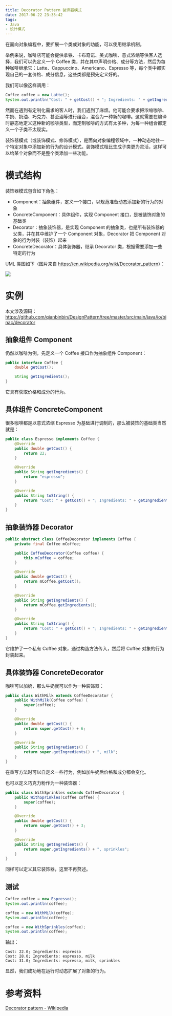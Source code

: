 ```yaml
---
title: Decorator Pattern 装饰器模式
date: 2017-06-22 23:35:42
tags:
- Java
- 设计模式
---
```


在面向对象编程中，要扩展一个类或对象的功能，可以使用继承机制。

举例来说，咖啡店可能会提供拿铁、卡布奇诺、美式咖啡、意式浓缩等供客人选择，我们可以先定义一个 Coffee 类，并在其中声明价格、成分等方法，然后为每种咖啡继承它：Latte、Cappuccino、Americano、Espresso 等，每个类中都实现自己的一套价格、成分信息，这些类都是预先定义好的。

我们可以像这样调用：

```java
Coffee coffee = new Latte();
System.out.println("Cost: " + getCost() + "; Ingredients: " + getIngredients());
```

然而在遇到有定制化需求的客人时，我们遇到了麻烦。他可能会要求把浓缩咖啡、牛奶、奶油、巧克力、甚至酒等进行组合，混合为一种新的咖啡。这就需要在编译时静态地定义这种新的咖啡类型，而定制咖啡的方式有太多种，为每一种组合都定义一个子类不太现实。

装饰器模式（或装饰模式、修饰模式），是面向对象编程领域中，一种动态地往一个特定对象中添加新的行为的设计模式。装饰模式相比生成子类更为灵活，这样可以给某个对象而不是整个类添加一些功能。

<!-- more -->

# 模式结构

装饰器模式包含如下角色：

- Component：抽象组件，定义一个接口，以规范准备动态添加新的行为的对象
- ConcreteComponent：具体组件，实现 Component 接口，是被装饰对象的基础类
- Decorator：抽象装饰器，是实现 Component 的抽象类，也是所有装饰器的父类，并在其中维护了一个 Component 对象，Decorator 把 Component 对象的行为封装（装饰）起来
- ConcreteDecorator：具体装饰器，继承 Decorator 类，根据需要添加一些特定的行为

UML 类图如下（图片来自 <https://en.wikipedia.org/wiki/Decorator_pattern>）：

![](https://upload.wikimedia.org/wikipedia/commons/thumb/e/e9/Decorator_UML_class_diagram.svg/757px-Decorator_UML_class_diagram.svg.png)

# 实例

本文涉及源码：
<https://github.com/qianbinbin/DesignPattern/tree/master/src/main/java/io/binac/decorator>

## 抽象组件 Component

仍然以咖啡为例，先定义一个 Coffee 接口作为抽象组件 Component：

```java
public interface Coffee {
    double getCost();

    String getIngredients();
}
```

它具有获取价格和成分的行为。

## 具体组件 ConcreteComponent

很多咖啡都是以意式浓缩 Espresso 为基础进行调制的，那么被装饰的基础类当然就是：

```java
public class Espresso implements Coffee {
    @Override
    public double getCost() {
        return 22;
    }

    @Override
    public String getIngredients() {
        return "espresso";
    }

    @Override
    public String toString() {
        return "Cost: " + getCost() + "; Ingredients: " + getIngredients();
    }
}
```

## 抽象装饰器 Decorator

```java
public abstract class CoffeeDecorator implements Coffee {
    private final Coffee mCoffee;

    public CoffeeDecorator(Coffee coffee) {
        this.mCoffee = coffee;
    }

    @Override
    public double getCost() {
        return mCoffee.getCost();
    }

    @Override
    public String getIngredients() {
        return mCoffee.getIngredients();
    }

    @Override
    public String toString() {
        return "Cost: " + getCost() + "; Ingredients: " + getIngredients();
    }
}
```

它维护了一个私有 Coffee 对象，通过构造方法传入，然后将 Coffee 对象的行为封装起来。

## 具体装饰器 ConcreteDecorator

咖啡可以加奶，那么牛奶就可以作为一种装饰器：

```java
public class WithMilk extends CoffeeDecorator {
    public WithMilk(Coffee coffee) {
        super(coffee);
    }

    @Override
    public double getCost() {
        return super.getCost() + 6;
    }

    @Override
    public String getIngredients() {
        return super.getIngredients() + ", milk";
    }
}
```

在重写方法时可以自定义一些行为，例如加牛奶后价格和成分都会变化。

也可以定义巧克力粉作为一种装饰器：

```java
public class WithSprinkles extends CoffeeDecorator {
    public WithSprinkles(Coffee coffee) {
        super(coffee);
    }

    @Override
    public double getCost() {
        return super.getCost() + 3;
    }

    @Override
    public String getIngredients() {
        return super.getIngredients() + ", sprinkles";
    }
}
```

同样可以定义其它装饰器，这里不再赘述。

## 测试

```java
Coffee coffee = new Espresso();
System.out.println(coffee);

coffee = new WithMilk(coffee);
System.out.println(coffee);

coffee = new WithSprinkles(coffee);
System.out.println(coffee);
```

输出：

```
Cost: 22.0; Ingredients: espresso
Cost: 28.0; Ingredients: espresso, milk
Cost: 31.0; Ingredients: espresso, milk, sprinkles
```

显然，我们成功地在运行时动态扩展了对象的行为。

# 参考资料

[Decorator pattern - Wikipedia](https://en.wikipedia.org/wiki/Decorator_pattern)
